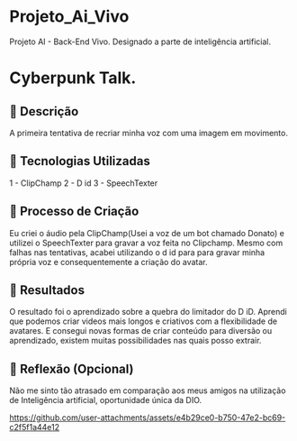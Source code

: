 # Projeto_Ai_Vivo
Projeto AI - Back-End Vivo. Designado a parte de inteligência artificial.

# Cyberpunk Talk.

## 📒 Descrição
A primeira tentativa de recriar minha voz com uma imagem em movimento.

## 🤖 Tecnologias Utilizadas
1 - ClipChamp 
2 - D id
3 - SpeechTexter

## 🧐 Processo de Criação
Eu criei o áudio pela ClipChamp(Usei a voz de um bot chamado Donato) e utilizei o SpeechTexter para gravar
a voz feita no Clipchamp. Mesmo com falhas nas tentativas, acabei utilizando o d id para para gravar minha própria voz e consequentemente 
a criação do avatar. 

## 🚀 Resultados
O resultado foi o aprendizado sobre a quebra do limitador do D iD. 
Aprendi que podemos criar videos mais longos e criativos com a flexibilidade de avatares.
E consegui novas formas de criar conteúdo para diversão ou aprendizado, existem muitas possibilidades nas quais posso extrair.

## 💭 Reflexão (Opcional)
Não me sinto tão atrasado em comparação aos meus amigos na utilização de Inteligência artificial, oportunidade única da DIO.


https://github.com/user-attachments/assets/e4b29ce0-b750-47e2-bc69-c2f5f1a44e12

